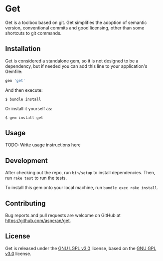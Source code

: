# Get
Get is a toolbox based on git. Get simplifies the adoption of semantic version, conventional commits and good licensing, other than some shortcuts to git commands.

## Installation
Get is considered a standalone gem, so it is not designed to be a dependency, but if needed you can add this line to your application's Gemfile:

```ruby
gem 'get'
```

And then execute:

    $ bundle install

Or install it yourself as:

    $ gem install get

## Usage

TODO: Write usage instructions here

## Development

After checking out the repo, run `bin/setup` to install dependencies. Then, run `rake test` to run the tests.

To install this gem onto your local machine, run `bundle exec rake install`.

<!-- To release a new version, update the version number in `version.rb`, and then run `bundle exec rake release`, which will create a git tag for the version, push git commits and the created tag, and push the `.gem` file to [rubygems.org](https://rubygems.org). -->

## Contributing

Bug reports and pull requests are welcome on GitHub at https://github.com/asperan/get.

## License

Get is released under the [GNU LGPL v3.0](https://www.gnu.org/licenses/lgpl-3.0-standalone.html) license, based on the [GNU GPL v3.0](https://www.gnu.org/licenses/gpl-3.0-standalone.html) license.
